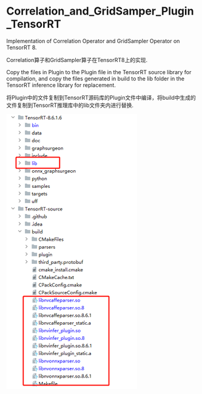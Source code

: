 # Correlation_and_GridSamper_Plugin_TensorRT
Implementation of Correlation Operator and GridSampler Operator on TensorRT 8.

Correlation算子和GridSampler算子在TensorRT8上的实现.

Copy the files in Plugin to the Plugin file in the TensorRT source library for compilation, and copy the files generated in build to the lib folder in the TensorRT inference library for replacement.

将Plugin中的文件复制到TensorRT源码库的Plugin文件中编译，将build中生成的文件复制到TensorRT推理库中的lib文件夹内进行替换.

![model_architecture](image/explain.png)

